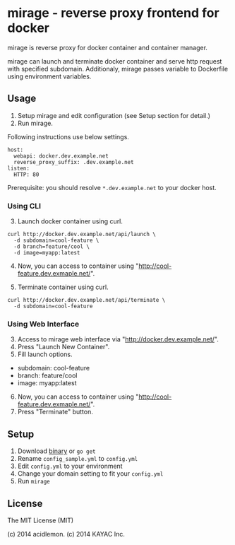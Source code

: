 mirage - reverse proxy frontend for docker
===========================================

mirage is reverse proxy for docker container and container manager.

mirage can launch and terminate docker container and serve http request
with specified subdomain. Additionaly, mirage passes variable to Dockerfile
using environment variables.

Usage
------

1. Setup mirage and edit configuration (see Setup section for detail.)
2. Run mirage.

Following instructions use below settings.

```
host:
  webapi: docker.dev.example.net
  reverse_proxy_suffix: .dev.example.net
listen:
  HTTP: 80
```

Prerequisite: you should resolve `*.dev.example.net` to your docker host.

### Using CLI

3. Launch docker container using curl.
```
curl http://docker.dev.example.net/api/launch \
  -d subdomain=cool-feature \
  -d branch=feature/cool \
  -d image=myapp:latest
```
4. Now, you can access to container using "http://cool-feature.dev.exmaple.net/".

5. Terminate container using curl.
```
curl http://docker.dev.example.net/api/terminate \
  -d subdomain=cool-feature
```

### Using Web Interface

3. Access to mirage web interface via "http://docker.dev.example.net/".
4. Press "Launch New Container".
5. Fill launch options.
  - subdomain: cool-feature
  - branch: feature/cool
  - image: myapp:latest
6. Now, you can access to container using "http://cool-feature.dev.exmaple.net/".
7. Press "Terminate" button.

Setup
------

1. Download [binary](https://github.com/acidlemon/mirage/releases) or `go get`
2. Rename `config_sample.yml` to `config.yml`
3. Edit `config.yml` to your environment
4. Change your domain setting to fit your `config.yml`
5. Run `mirage`


License
--------

The MIT License (MIT)

(c) 2014 acidlemon. (c) 2014 KAYAC Inc.



